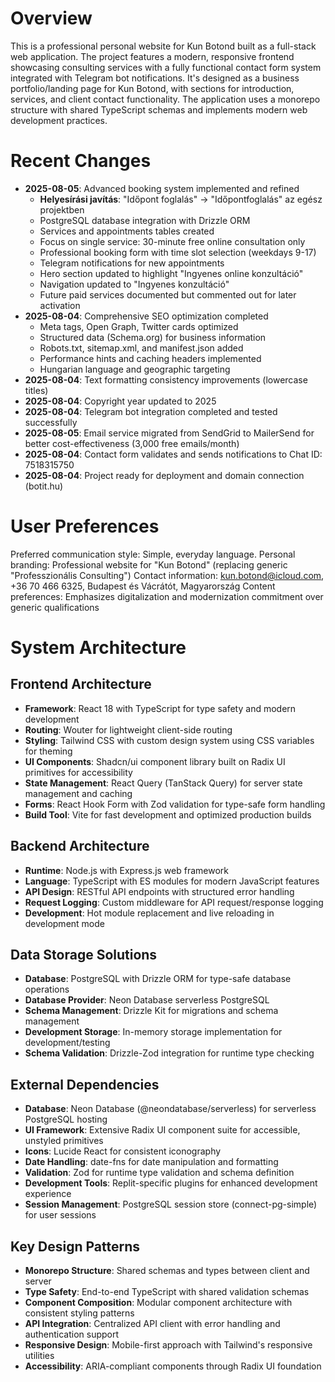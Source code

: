 # Overview

This is a professional personal website for Kun Botond built as a full-stack web application. The project features a modern, responsive frontend showcasing consulting services with a fully functional contact form system integrated with Telegram bot notifications. It's designed as a business portfolio/landing page for Kun Botond, with sections for introduction, services, and client contact functionality. The application uses a monorepo structure with shared TypeScript schemas and implements modern web development practices.

# Recent Changes
- **2025-08-05**: Advanced booking system implemented and refined
  - **Helyesírási javítás**: "Időpont foglalás" → "Időpontfoglalás" az egész projektben
  - PostgreSQL database integration with Drizzle ORM
  - Services and appointments tables created
  - Focus on single service: 30-minute free online consultation only
  - Professional booking form with time slot selection (weekdays 9-17)
  - Telegram notifications for new appointments
  - Hero section updated to highlight "Ingyenes online konzultáció"
  - Navigation updated to "Ingyenes konzultáció"
  - Future paid services documented but commented out for later activation
- **2025-08-04**: Comprehensive SEO optimization completed
  - Meta tags, Open Graph, Twitter cards optimized
  - Structured data (Schema.org) for business information
  - Robots.txt, sitemap.xml, and manifest.json added
  - Performance hints and caching headers implemented
  - Hungarian language and geographic targeting
- **2025-08-04**: Text formatting consistency improvements (lowercase titles)
- **2025-08-04**: Copyright year updated to 2025
- **2025-08-04**: Telegram bot integration completed and tested successfully
- **2025-08-05**: Email service migrated from SendGrid to MailerSend for better cost-effectiveness (3,000 free emails/month)
- **2025-08-04**: Contact form validates and sends notifications to Chat ID: 7518315750
- **2025-08-04**: Project ready for deployment and domain connection (botit.hu)

# User Preferences

Preferred communication style: Simple, everyday language.
Personal branding: Professional website for "Kun Botond" (replacing generic "Professzionális Consulting")
Contact information: kun.botond@icloud.com, +36 70 466 6325, Budapest és Vácrátót, Magyarország
Content preferences: Emphasizes digitalization and modernization commitment over generic qualifications

# System Architecture

## Frontend Architecture
- **Framework**: React 18 with TypeScript for type safety and modern development
- **Routing**: Wouter for lightweight client-side routing
- **Styling**: Tailwind CSS with custom design system using CSS variables for theming
- **UI Components**: Shadcn/ui component library built on Radix UI primitives for accessibility
- **State Management**: React Query (TanStack Query) for server state management and caching
- **Forms**: React Hook Form with Zod validation for type-safe form handling
- **Build Tool**: Vite for fast development and optimized production builds

## Backend Architecture
- **Runtime**: Node.js with Express.js web framework
- **Language**: TypeScript with ES modules for modern JavaScript features
- **API Design**: RESTful API endpoints with structured error handling
- **Request Logging**: Custom middleware for API request/response logging
- **Development**: Hot module replacement and live reloading in development mode

## Data Storage Solutions
- **Database**: PostgreSQL with Drizzle ORM for type-safe database operations
- **Database Provider**: Neon Database serverless PostgreSQL
- **Schema Management**: Drizzle Kit for migrations and schema management
- **Development Storage**: In-memory storage implementation for development/testing
- **Schema Validation**: Drizzle-Zod integration for runtime type checking

## External Dependencies
- **Database**: Neon Database (@neondatabase/serverless) for serverless PostgreSQL hosting
- **UI Framework**: Extensive Radix UI component suite for accessible, unstyled primitives
- **Icons**: Lucide React for consistent iconography
- **Date Handling**: date-fns for date manipulation and formatting
- **Validation**: Zod for runtime type validation and schema definition
- **Development Tools**: Replit-specific plugins for enhanced development experience
- **Session Management**: PostgreSQL session store (connect-pg-simple) for user sessions

## Key Design Patterns
- **Monorepo Structure**: Shared schemas and types between client and server
- **Type Safety**: End-to-end TypeScript with shared validation schemas
- **Component Composition**: Modular component architecture with consistent styling patterns
- **API Integration**: Centralized API client with error handling and authentication support
- **Responsive Design**: Mobile-first approach with Tailwind's responsive utilities
- **Accessibility**: ARIA-compliant components through Radix UI foundation